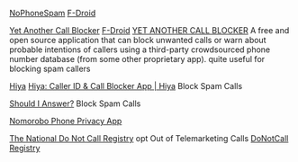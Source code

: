 
[NoPhoneSpam](https://gitlab.com/bitfireAT/NoPhoneSpam)
[F-Droid](https://f-droid.org/app/at.bitfire.nophonespam)

[Yet Another Call Blocker](https://gitlab.com/xynngh/YetAnotherCallBlocker)
[F-Droid](https://f-droid.org/app/dummydomain.yetanothercallblocker)
[YET ANOTHER CALL BLOCKER](https://f-droid.org/packages/dummydomain.yetanothercallblocker/)
A free and open source application that can block unwanted calls or warn about probable intentions of callers using a third-party crowdsourced phone number database (from some other proprietary app).
quite useful for blocking spam callers

[Hiya](https://www.hiya.com/)
[Hiya: Caller ID & Call Blocker App | Hiya](https://www.hiya.com/products/app)
Block Spam Calls

[Should I Answer?](http://www.shouldianswer.net/)
Block Spam Calls

[Nomorobo Phone Privacy App](https://itunes.apple.com/us/app/nomorobo/id1134727588?mt=8)

[The National Do Not Call Registry](https://www.donotcall.gov/)
opt Out of Telemarketing Calls
[DoNotCall Registry](https://complaints.donotcall.gov/complaint/complaintcheck.aspx)
